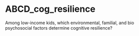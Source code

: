 # ABCD_cog_resilience
Among low-income kids, which environmental, familial, and bio psychosocial factors determine cognitive resilience?
